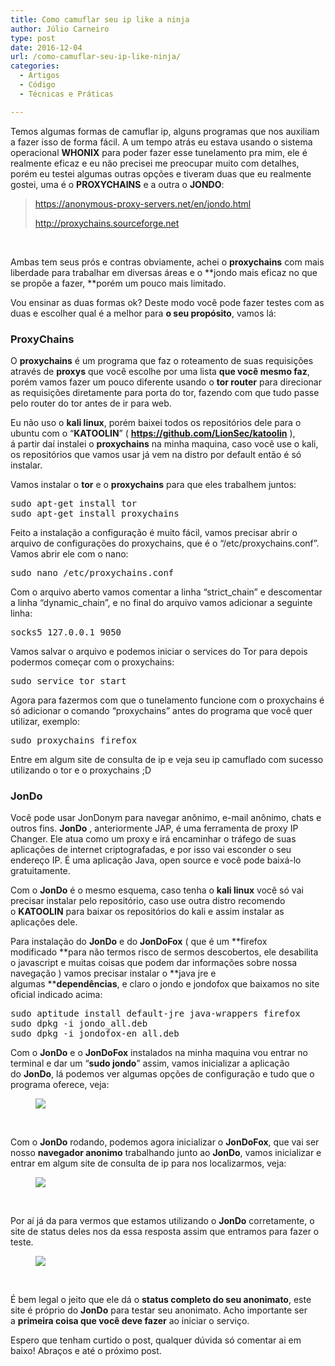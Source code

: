 ```yaml
---
title: Como camuflar seu ip like a ninja
author: Júlio Carneiro
type: post
date: 2016-12-04
url: /como-camuflar-seu-ip-like-ninja/
categories:
  - Artigos
  - Código
  - Técnicas e Práticas

---
```

Temos algumas formas de camuflar ip, alguns programas que nos auxiliam a fazer isso de forma fácil. A um tempo atrás eu estava usando o sistema operacional <strong class="markup--strong markup--p-strong">WHONIX</strong> para poder fazer esse tunelamento pra mim, ele é realmente eficaz e eu não precisei me preocupar muito com detalhes, porém eu testei algumas outras opções e tiveram duas que eu realmente gostei, uma é o <strong class="markup--strong markup--p-strong">PROXYCHAINS</strong> e a outra o <strong class="markup--strong markup--p-strong">JONDO</strong>:

> <https://anonymous-proxy-servers.net/en/jondo.html>
> 
> <http://proxychains.sourceforge.net>

&nbsp;

Ambas tem seus prós e contras obviamente, achei o **proxychains** com mais liberdade para trabalhar em diversas áreas e o **jondo mais eficaz no que se propõe a fazer, **porém um pouco mais limitado.

Vou ensinar as duas formas ok? Deste modo você pode fazer testes com as duas e escolher qual é a melhor para **o seu propósito**, vamos lá:

### ProxyChains

O **proxychains** é um programa que faz o roteamento de suas requisições através de **proxys** que você escolhe por uma lista **que você mesmo faz**, porém vamos fazer um pouco diferente usando o **tor router** para direcionar as requisições diretamente para porta do tor, fazendo com que tudo passe pelo router do tor antes de ir para web.

Eu não uso o **kali linux**, porém baixei todos os repositórios dele para o ubuntu com o “**KATOOLIN**” ( <a href="https://github.com/LionSec/katoolin" rel="nofollow"><strong>https://github.com/LionSec/katoolin</strong></a> ), á partir daí instalei o **proxychains** na minha maquina, caso você use o kali, os repositórios que vamos usar já vem na distro por default então é só instalar.

Vamos instalar o **tor** e o **proxychains** para que eles trabalhem juntos:

<pre>sudo apt-get install tor
sudo apt-get install proxychains</pre>

Feito a instalação a configuração é muito fácil, vamos precisar abrir o arquivo de configurações do proxychains, que é o “/etc/proxychains.conf”. Vamos abrir ele com o nano:

<pre>sudo nano /etc/proxychains.conf</pre>

Com o arquivo aberto vamos comentar a linha “strict\_chain” e descomentar a linha “dynamic\_chain”, e no final do arquivo vamos adicionar a seguinte linha:

<pre>socks5 127.0.0.1 9050</pre>

Vamos salvar o arquivo e podemos iniciar o services do Tor para depois podermos começar com o proxychains:

<pre>sudo service tor start</pre>

Agora para fazermos com que o tunelamento funcione com o proxychains é só adicionar o comando “proxychains” antes do programa que você quer utilizar, exemplo:

<pre>sudo proxychains firefox</pre>

Entre em algum site de consulta de ip e veja seu ip camuflado com sucesso utilizando o tor e o proxychains ;D

### JonDo

Você pode usar JonDonym para navegar anônimo, e-mail anônimo, chats e outros fins. **JonDo** , anteriormente JAP, é uma ferramenta de proxy IP Changer. Ele atua como um proxy e irá encaminhar o tráfego de suas aplicações de internet criptografadas, e por isso vai esconder o seu endereço IP. É uma aplicação Java, open source e você pode baixá-lo gratuitamente.

Com o **JonDo** é o mesmo esquema, caso tenha o **kali linux** você só vai precisar instalar pelo repositório, caso use outra distro recomendo o **KATOOLIN** para baixar os repositórios do kali e assim instalar as aplicações dele.

Para instalação do **JonDo** e do **JonDoFox** ( que é um **firefox modificado **para não termos risco de sermos descobertos, ele desabilita o javascript e muitas coisas que podem dar informações sobre nossa navegação ) vamos precisar instalar o **java jre e algumas ****dependências**, e claro o jondo e jondofox que baixamos no site oficial indicado acima:

<pre class="lang-bash">sudo aptitude install default-jre java-wrappers firefox
sudo dpkg -i jondo_all.deb
sudo dpkg -i jondofox-en_all.deb</pre>

Com o **JonDo** e o **JonDoFox** instalados na minha maquina vou entrar no terminal e dar um “**sudo jondo**” assim, vamos inicializar a aplicação do **JonDo**, lá podemos ver algumas opções de configuração e tudo que o programa oferece, veja:<figure>

![][1]</figure> 

&nbsp;

Com o **JonDo** rodando, podemos agora inicializar o **JonDoFox**, que vai ser nosso **navegador anonimo** trabalhando junto ao **JonDo**, vamos inicializar e entrar em algum site de consulta de ip para nos localizarmos, veja:<figure>

![][2]</figure> 

&nbsp;

Por aí já da para vermos que estamos utilizando o **JonDo** corretamente, o site de status deles nos da essa resposta assim que entramos para fazer o teste.<figure>

![][3]</figure> 

&nbsp;

É bem legal o jeito que ele dá o **status completo do seu anonimato**, este site é próprio do **JonDo** para testar seu anonimato. Acho importante ser a **primeira coisa que você deve fazer** ao iniciar o serviço.

Espero que tenham curtido o post, qualquer dúvida só comentar ai em baixo! Abraços e até o próximo post.

 [1]: https://cdn-images-1.medium.com/max/800/1*ThtPBRe1tD7aqjiFMEWvlQ.png
 [2]: https://cdn-images-1.medium.com/max/800/1*4cjyOlP2MnoNHbnyuEhsbA.png
 [3]: https://cdn-images-1.medium.com/max/800/1*1qhJ-OTxjcv2ritD_DKjSg.png